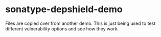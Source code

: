# sonatype-depshield-demo

Files are copied over from another demo. This is just being used to test different vulnerability options and see how they work.
